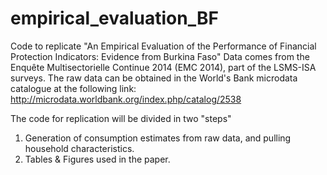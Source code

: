 # empirical_evaluation_BF
Code to replicate "An Empirical Evaluation of the Performance of Financial Protection Indicators:  Evidence from Burkina Faso"
Data comes from the Enquête Multisectorielle Continue 2014 (EMC 2014), part of the LSMS-ISA surveys.
The raw data can be obtained in the World's Bank microdata catalogue at the following link: http://microdata.worldbank.org/index.php/catalog/2538

The code for replication will be divided in two "steps"
  1. Generation of consumption estimates from raw data, and pulling household characteristics.
  2. Tables & Figures used in the paper.
